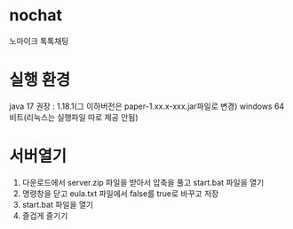 # nochat
노마이크 톡톡채팅

# 실행 환경
java 17
권장 : 1.18.1(그 이하버전은 paper-1.xx.x-xxx.jar파일로 변경)
windows 64비트(리눅스는 실행파일 따로 제공 안됨)

# 서버열기
1. 다운로드에서 server.zip 파일을 받아서 압축을 풀고 start.bat 파일을 열기
2. 명령창을 닫고 eula.txt 파일에서 false를 true로 바꾸고 저장
3. start.bat 파일을 열기
4. 즐겁게 즐기기
